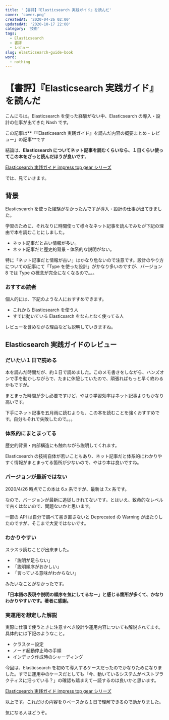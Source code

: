 ```yaml
---
title: '【書評】『Elasticsearch 実践ガイド』を読んだ'
cover: 'cover.png'
createdAt: '2020-04-26 02:00'
updatedAt: '2020-10-17 22:00'
category: '技術'
tags:
  - Elasticsearch
  - 書評
  - レビュー
slug: elasticsearch-guide-book
word:
  - nothing
---
```


# 【書評】『Elasticsearch 実践ガイド』を読んだ

こんにちは。Elasticsearch を使った経験がない中、Elasticsearch の導入・設計の仕事が出てきた Nash です。

この記事は**「『Elasticsearch 実践ガイド』を読んだ内容の概要まとめ・レビュー」の記事**です

結論は、**Elasticsearch についてネット記事を読むくらいなら、１日くらい使ってこの本をざっと読んだほうが良いです**。

<!-- アフィリエイト -->

<a href="//af.moshimo.com/af/c/click?a_id=1847646&amp;p_id=170&amp;pc_id=185&amp;pl_id=4062&amp;url=https%3A%2F%2Fwww.amazon.co.jp%2Fdp%2FB07DN87LQV" rel="nofollow" referrerpolicy="no-referrer-when-downgrade"><img src="https://images-fe.ssl-images-amazon.com/images/I/51D+VfIF6rL._SL160_.jpg" alt="" style="border: none;" /><br />Elasticsearch 実践ガイド impress top gear シリーズ</a><img src="//i.moshimo.com/af/i/impression?a_id=1847646&amp;p_id=170&amp;pc_id=185&amp;pl_id=4062" alt="" width="1" height="1" style="border: 0px;" />

<!-- // アフィリエイト -->

では、見ていきます。

## 背景

Elasticsearch を使った経験がなかったんですが導入・設計の仕事が出てきました。

学習のために、それなりに時間使って様々なネット記事を読んでみたが下記の理由で本を読むことにしました。

- ネット記事だと古い情報が多い。
- ネット記事だと歴史的背景・体系的な説明がない。

特に「ネット記事だと情報が古い」はかなり危ないので注意です。設計のやり方についての記事にて「Type を使った設計」がかなり多いのですが、バージョン 8 では Type の概念が完全になくなるので。。。

### おすすめ読者

個人的には、下記のような人におすすめできます。

- これから Elasticsearch を使う人
- すでに動いている Elasticsarch をなんとなく使ってる人

レビューを含めながら理由なども説明していきますね。

## Elasticsearch 実践ガイドのレビュー

### だいたい１日で読める

本を読んだ時間だが、約１日で読めました。このメモ書きをしながら、ハンズオンで手を動かしながらで、たまに休憩していたので、頑張ればもっと早く終わるかもですが。

まとまった時間が少し必要ですけど、やはり学習効率はネット記事よりもかなり高いです。

下手にネット記事を五月雨に読むよりも、この本を読むことを強くおすすめです。自分もそれで失敗したので。。。

### 体系的にまとまってる

歴史的背景・内部構造にも触れながら説明してくれます。

Elasticsearch の技術自体が若いこともあり、ネット記事だと体系的にわかりやすく情報がまとまってる箇所が少ないので、やはり本は良いですね。

### バージョンが最新ではない

2020/4/26 時点でこの本は 6.x 系ですが、最新は 7.x 系です。

なので、バージョンが最新に追従しきれてないです。とはいえ、致命的なレベルで古くはないので、問題ないかと思います。

一部の API は自分で調べて書き直さないと Deprecated の Warning が出たりしたのですが、そこまで大変ではないです。

### わかりやすい

スラスラ読むことが出来ました。

- 「説明が足らない」
- 「説明順序がおかしい」
- 「言っている意味がわからない」

みたいなことがなかったです。

**「日本語の表現や説明の順序を気にしてるなー」と感じる箇所が多くて、かなりわかりやすいです。著者に感謝。**

### 実運用を想定した解説

実際に仕事で使うときに注意すべき設計や運用内容についても解説されてます。具体的には下記のようなこと。

- クラスター設定
- ノード起動停止時の手順
- インデック作成時のシャーディング

今回は、Elasticsearch を初めて導入するケースだったのでかなりためになりました。すでに運用中のケースだとしても「今、動いているシステムがベストプラクティスに沿っている？」の確認も踏まえて一読するのは良いかと思います。

<!-- アフィリエイト -->

<a href="//af.moshimo.com/af/c/click?a_id=1847646&amp;p_id=170&amp;pc_id=185&amp;pl_id=4062&amp;url=https%3A%2F%2Fwww.amazon.co.jp%2Fdp%2FB07DN87LQV" rel="nofollow" referrerpolicy="no-referrer-when-downgrade"><img src="https://images-fe.ssl-images-amazon.com/images/I/51D+VfIF6rL._SL160_.jpg" alt="" style="border: none;" /><br />Elasticsearch 実践ガイド impress top gear シリーズ</a><img src="//i.moshimo.com/af/i/impression?a_id=1847646&amp;p_id=170&amp;pc_id=185&amp;pl_id=4062" alt="" width="1" height="1" style="border: 0px;" />

<!-- // アフィリエイト -->

以上です。これだけの内容を０ベースから１日で理解できるので助かりました。

気になる人はどうぞ。
